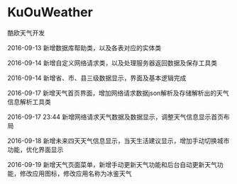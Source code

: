 # KuOuWeather
酷欧天气开发

2016-09-13
新增数据库帮助类，以及各表对应的实体类

2016-09-14
新增自定义网络请求类，以及处理服务器返回数据及保存工具类

2016-09-14
新增省、市、县三级数据显示，界面及基本逻辑完成

2016-09-17
新增天气首页界面，增加网络请求数据json解析及存储解析出的天气信息解析工具类

2016-09-17 23:44
新增网络请求天气数据及数据显示，调整天气信息显示首页布局

2016-09-18
新增未来四天天气信息显示，当天生活建议显示，增加手动切换城市功能，优化界面显示

2016-09-19
新增天气页面菜单，新增手动更新天气功能和后台自动更新天气功能，修改应用图标，修改应用名称为冰鉴天气